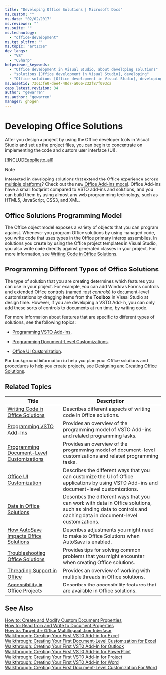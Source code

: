 ```yaml
---
title: "Developing Office Solutions | Microsoft Docs"
ms.custom: ""
ms.date: "02/02/2017"
ms.reviewer: ""
ms.suite: ""
ms.technology: 
  - "office-development"
ms.tgt_pltfrm: ""
ms.topic: "article"
dev_langs: 
  - "VB"
  - "CSharp"
helpviewer_keywords: 
  - "Office development in Visual Studio, about developing solutions"
  - "solutions [Office development in Visual Studio], developing"
  - "Office solutions [Office development in Visual Studio], developing"
ms.assetid: 7361cfe0-dee4-48d7-a066-232f87f093ca
caps.latest.revision: 34
author: "gewarren"
ms.author: "gewarren"
manager: ghogen
---
```

# Developing Office Solutions
  After you design a project by using the Office developer tools in Visual Studio and set up the project files, you can begin to concentrate on implementing the code and custom user interface (UI).  
  
 [!INCLUDE[appliesto_all](../vsto/includes/appliesto-all-md.md)]  
  
> [!NOTE]  
>  Interested in developing solutions that extend the Office experience across [multiple platforms](https://dev.office.com/add-in-availability)? Check out the new [Office Add-ins model](https://dev.office.com/docs/add-ins/overview/office-add-ins). Office Add-ins have a small footprint compared to VSTO add-ins and solutions, and you can build them by using almost any web programming technology, such as HTML5, JavaScript, CSS3, and XML.  
  
## Office Solutions Programming Model  
 The Office object model exposes a variety of objects that you can program against. Whenever you program Office solutions by using managed code, you write code that uses types in the Office primary interop assemblies. In solutions you create by using the Office project templates in Visual Studio, you also write code directly against generated classes in your project. For more information, see [Writing Code in Office Solutions](../vsto/writing-code-in-office-solutions.md).  
  
## Programming Different Types of Office Solutions  
 The type of solution that you are creating determines which features you can use in your project. For example, you can add Windows Forms controls and extended Office controls (named *host controls*) to document-level customizations by dragging items from the **Toolbox** in Visual Studio at design time. However, if you are developing a VSTO Add-in, you can only add these sorts of controls to documents at run time, by writing code.  
  
 For more information about features that are specific to different types of solutions, see the following topics:  
  
-   [Programming VSTO Add-Ins](../vsto/programming-vsto-add-ins.md).  
  
-   [Programming Document-Level Customizations](../vsto/programming-document-level-customizations.md).  
  
-   [Office UI Customization](../vsto/office-ui-customization.md).  
  
 For background information to help you plan your Office solutions and procedures to help you create projects, see [Designing and Creating Office Solutions](../vsto/designing-and-creating-office-solutions.md).  
  
## Related Topics  
  
|Title|Description|  
|-----------|-----------------|  
|[Writing Code in Office Solutions](../vsto/writing-code-in-office-solutions.md)|Describes different aspects of writing code in Office solutions.|  
|[Programming VSTO Add-Ins](../vsto/programming-vsto-add-ins.md)|Provides an overview of the programming model of VSTO Add-ins and related programming tasks.|  
|[Programming Document-Level Customizations](../vsto/programming-document-level-customizations.md)|Provides an overview of the programming model of document-level customizations and related programming tasks.|  
|[Office UI Customization](../vsto/office-ui-customization.md)|Describes the different ways that you can customize the UI of Office applications by using VSTO Add-ins and document-level customizations.|  
|[Data in Office Solutions](../vsto/data-in-office-solutions.md)|Describes the different ways that you can work with data in Office solutions, such as binding data to controls and caching data in document-level customizations.|  
|[How AutoSave Impacts Office Solutions](./how-autosave-impacts-office-solutions.md)|Describes adjustments you might need to make to Office Solutions when AutoSave is enabled.|
|[Troubleshooting Office Solutions](../vsto/troubleshooting-office-solutions.md)|Provides tips for solving common problems that you might encounter when creating Office solutions.|  
|[Threading Support in Office](../vsto/threading-support-in-office.md)|Provides an overview of working with multiple threads in Office solutions.|  
|[Accessibility in Office Projects](../vsto/accessibility-in-office-projects.md)|Describes the accessibility features that are available in Office solutions.|  
  
## See Also  
 [How to: Create and Modify Custom Document Properties](../vsto/how-to-create-and-modify-custom-document-properties.md)   
 [How to: Read from and Write to Document Properties](../vsto/how-to-read-from-and-write-to-document-properties.md)   
 [How to: Target the Office Multilingual User Interface](../vsto/how-to-target-the-office-multilingual-user-interface.md)   
 [Walkthrough: Creating Your First VSTO Add-in for Excel](../vsto/walkthrough-creating-your-first-vsto-add-in-for-excel.md)   
 [Walkthrough: Creating Your First Document-Level Customization for Excel](../vsto/walkthrough-creating-your-first-document-level-customization-for-excel.md)   
 [Walkthrough: Creating Your First VSTO Add-In for Outlook](../vsto/walkthrough-creating-your-first-vsto-add-in-for-outlook.md)   
 [Walkthrough: Creating Your First VSTO Add-in for PowerPoint](../vsto/walkthrough-creating-your-first-vsto-add-in-for-powerpoint.md)   
 [Walkthrough: Creating Your First VSTO Add-in for Project](../vsto/walkthrough-creating-your-first-vsto-add-in-for-project.md)   
 [Walkthrough: Creating Your First VSTO Add-in for Word](../vsto/walkthrough-creating-your-first-vsto-add-in-for-word.md)   
 [Walkthrough: Creating Your First Document-Level Customization For Word](../vsto/walkthrough-creating-your-first-document-level-customization-for-word.md)  
  
  